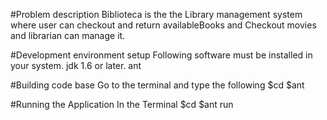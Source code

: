 #Problem description
    Biblioteca is the the Library management system where user can checkout and return availableBooks and Checkout movies and librarian can manage it.
        
#Development environment setup
    Following software must be installed in your system.
        jdk 1.6 or later.
        ant

#Building code base
    Go to the terminal and type the following
        $cd <to the Biblioteca directory>
        $ant

#Running the Application
    In the Terminal
        $cd <to the Biblioteca Directory>
        $ant run